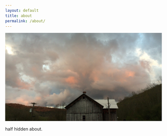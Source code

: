 ```yaml
---
layout: default
title: about
permalink: /about/
---
```


<img src="/images/barn.jpg">

half hidden about.
